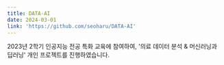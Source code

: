 ```yaml
---
title: DATA-AI
date: 2024-03-01
link: 'https://github.com/seoharu/DATA-AI'
---
```


2023년 2학기 인공지능 전공 특화 교육에 참여하여, '의료 데이터 분석 & 머신러닝과 딥러닝' 개인 프로젝트를 진행하였습니다. 